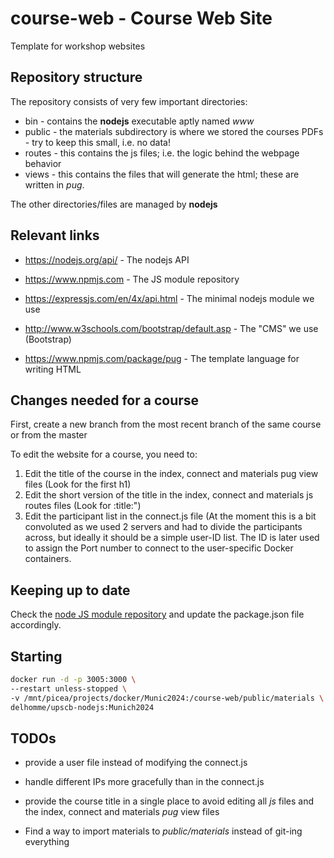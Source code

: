 # course-web - Course Web Site

Template for workshop websites

## Repository structure

The repository consists of very few important directories:

* bin - contains the __nodejs__ executable aptly named _www_
* public - the materials subdirectory is where we stored the courses PDFs - try to keep this small, i.e. no data!
* routes - this contains the js files; i.e. the logic behind the webpage behavior
* views - this contains the files that will generate the html; these are written in _pug_.

The other directories/files are managed by __nodejs__

## Relevant links

* https://nodejs.org/api/ - The nodejs API

* https://www.npmjs.com - The JS module repository

* https://expressjs.com/en/4x/api.html - The minimal nodejs module we use

* http://www.w3schools.com/bootstrap/default.asp - The "CMS" we use (Bootstrap)

* https://www.npmjs.com/package/pug - The template language for writing HTML

## Changes needed for a course

First, create a new branch from the most recent branch of the same course or from the master

To edit the website for a course, you need to:

1. Edit the title of the course in the index, connect and materials pug view files (Look for the first h1)
2. Edit the short version of the title in the index, connect and materials js routes files (Look for :title:")
3. Edit the participant list in the connect.js file (At the moment this is a bit convoluted as we used 2 servers and had to divide the participants across, but ideally it should be a simple user-ID list. The ID is later used to assign the Port number to connect to the user-specific Docker containers.

## Keeping up to date

Check the [node JS module repository](https://www.npmjs.com/) and update the package.json file accordingly.

## Starting

```bash
docker run -d -p 3005:3000 \
--restart unless-stopped \
-v /mnt/picea/projects/docker/Munic2024:/course-web/public/materials \
delhomme/upscb-nodejs:Munich2024
```

## TODOs

* provide a user file instead of modifying the connect.js

* handle different IPs more gracefully than in the connect.js

* provide the course title in a single place to avoid editing all _js_ files and the index, connect and materials _pug_ view files

* Find a way to import materials to _public/materials_ instead of git-ing everything

